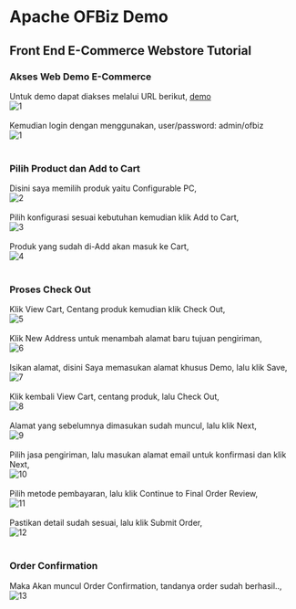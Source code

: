 # Apache OFBiz Demo
## Front End E-Commerce Webstore Tutorial

### Akses Web Demo E-Commerce
Untuk demo dapat diakses melalui URL berikut, [demo](https://demo-stable.ofbiz.apache.org/ecommerce/control/main)<br>
![1](gambar/tgs1.jpg)<br><br>
Kemudian login dengan menggunakan, user/password: admin/ofbiz<br>
![1](gambar/tgs2.jpg)<br><br>
### Pilih Product dan Add to Cart
Disini saya memilih produk yaitu Configurable PC,<br>
![2](gambar/tgs3.jpg)<br><br>
Pilih konfigurasi sesuai kebutuhan kemudian klik Add to Cart,<br>
![3](gambar/tgs4.jpg)<br><br>
Produk yang sudah di-Add akan masuk ke Cart,<br>
![4](gambar/tgs4-1.jpg)<br><br>
### Proses Check Out
Klik View Cart, Centang produk kemudian klik Check Out,<br>
![5](gambar/tgs5.jpg)<br><br>
Klik New Address untuk menambah alamat baru tujuan pengiriman,<br>
![6](gambar/tgs6.jpg)<br><br>
Isikan alamat, disini Saya memasukan alamat khusus Demo, lalu klik Save,<br>
![7](gambar/tgs7.jpg)<br><br>
Klik kembali View Cart, centang produk, lalu Check Out,<br>
![8](gambar/tgs5.jpg)<br><br>
Alamat yang sebelumnya dimasukan sudah muncul, lalu klik Next,<br>
![9](gambar/tgs8.jpg)<br><br>
Pilih jasa pengiriman, lalu masukan alamat email untuk konfirmasi dan klik Next,<br>
![10](gambar/tgs9.jpg)<br><br>
Pilih metode pembayaran, lalu klik Continue to Final Order Review,<br>
![11](gambar/tgs10.jpg)<br><br>
Pastikan detail sudah sesuai, lalu klik Submit Order,<br>
![12](gambar/tgs11.jpg)<br><br>
### Order Confirmation
Maka Akan muncul Order Confirmation, tandanya order sudah berhasil..,<br>
![13](gambar/tgs12-done.jpg)<br><br>
